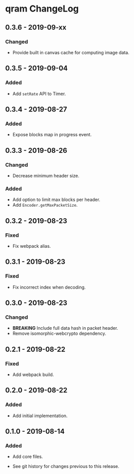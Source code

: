 # qram ChangeLog

## 0.3.6 - 2019-09-xx

### Changed
- Provide built in canvas cache for computing image data.

## 0.3.5 - 2019-09-04

### Added
- Add `setRate` API to Timer.

## 0.3.4 - 2019-08-27

### Added
- Expose blocks map in progress event.

## 0.3.3 - 2019-08-26

### Changed
- Decrease minimum header size.

### Added
- Add option to limit max blocks per header.
- Add `Encoder.getMaxPacketSize`.

## 0.3.2 - 2019-08-23

### Fixed
- Fix webpack alias.

## 0.3.1 - 2019-08-23

### Fixed
- Fix incorrect index when decoding.

## 0.3.0 - 2019-08-23

### Changed
- **BREAKING** Include full data hash in packet header.
- Remove isomorphic-webcrypto dependency.

## 0.2.1 - 2019-08-22

### Fixed
- Add webpack build.

## 0.2.0 - 2019-08-22

### Added
- Add initial implementation.

## 0.1.0 - 2019-08-14

### Added
- Add core files.

- See git history for changes previous to this release.
